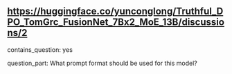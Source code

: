 ## https://huggingface.co/yunconglong/Truthful_DPO_TomGrc_FusionNet_7Bx2_MoE_13B/discussions/2

contains_question: yes

question_part: What prompt format should be used for this model?